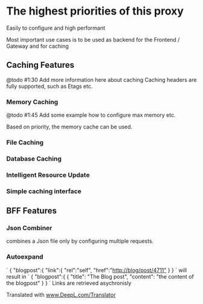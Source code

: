 # The highest priorities of this proxy

Easily to configure and high performant

Most important use cases is to be used as backend for the Frontend / Gateway
and for caching

## Caching Features

 @todo #1:30 Add more information here about caching
Caching headers are fully supported, such as Etags etc.

### Memory Caching

 @todo #1:45 Add some example how to configure max memory etc.

Based on priority, the memory cache can be used.

### File Caching

### Database Caching

### Intelligent Resource Update

### Simple caching interface

## BFF Features

### Json Combiner

combines a Json file only by configuring multiple requests.

### Autoexpand

´
{
    "blogpost":{
      "link":{
         "rel":"self",
         "href":"<http://blog/post/4711">
      }
}
´
will result in
´
{
    "blogpost":{
      {
          "title": "The Blog post",
          "content": "the content of the blogpost"
      }
}
´
Links are retrieved asychronisly

Translated with www.DeepL.com/Translator